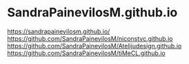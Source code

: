 # SandraPainevilosM.github.io
https://sandrapainevilosm.github.io/
https://github.com/SandraPainevilosM/niconstvc.github.io
https://github.com/SandraPainevilosM/Atelijudesign.github.io
https://github.com/SandraPainevilosM/tiMeCL.github.io
